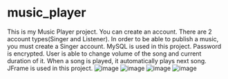 # music_player
This is my Music Player project. 
You can create an account. 
There are 2 account types(Singer and Listener). 
In order to be able to publish a music, you must create a Singer account.
MySQL is used in this project. 
Password is encrypted. 
User is able to change volume of the song and current duration of it.
When a song is played, it automatically plays next song. 
JFrame is used in this project.
![image](https://github.com/BatuUzun/music_player/assets/103521291/790fa776-512d-4f8b-9037-c8f816e162e6)
![image](https://github.com/BatuUzun/music_player/assets/103521291/b276571f-5f51-4809-a569-f33eac32b159)
![image](https://github.com/BatuUzun/music_player/assets/103521291/b1f2cff2-7867-433a-9fe3-141ca01f2dc8)
![image](https://github.com/BatuUzun/music_player/assets/103521291/293cb981-b47b-4a96-b254-52a0bbb02e74)

